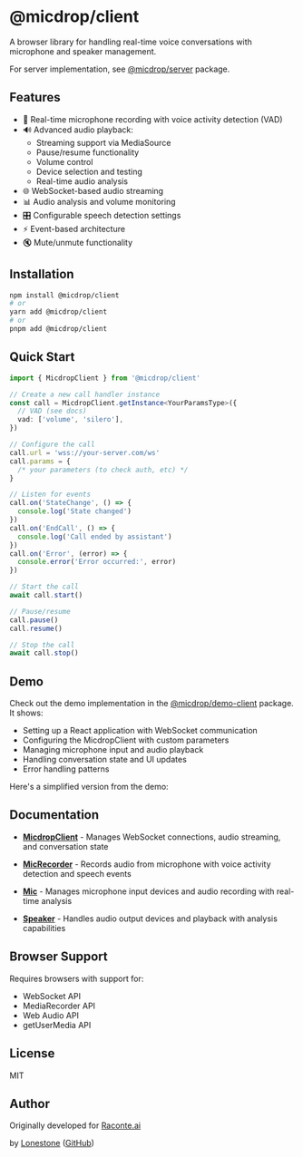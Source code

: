 # @micdrop/client

A browser library for handling real-time voice conversations with microphone and speaker management.

For server implementation, see [@micdrop/server](../server/README.md) package.

## Features

- 🎤 Real-time microphone recording with voice activity detection (VAD)
- 🔊 Advanced audio playback:
  - Streaming support via MediaSource
  - Pause/resume functionality
  - Volume control
  - Device selection and testing
  - Real-time audio analysis
- 🌐 WebSocket-based audio streaming
- 📊 Audio analysis and volume monitoring
- 🎛️ Configurable speech detection settings
- ⚡ Event-based architecture
- 🔇 Mute/unmute functionality

## Installation

```bash
npm install @micdrop/client
# or
yarn add @micdrop/client
# or
pnpm add @micdrop/client
```

## Quick Start

```typescript
import { MicdropClient } from '@micdrop/client'

// Create a new call handler instance
const call = MicdropClient.getInstance<YourParamsType>({
  // VAD (see docs)
  vad: ['volume', 'silero'],
})

// Configure the call
call.url = 'wss://your-server.com/ws'
call.params = {
  /* your parameters (to check auth, etc) */
}

// Listen for events
call.on('StateChange', () => {
  console.log('State changed')
})
call.on('EndCall', () => {
  console.log('Call ended by assistant')
})
call.on('Error', (error) => {
  console.error('Error occurred:', error)
})

// Start the call
await call.start()

// Pause/resume
call.pause()
call.resume()

// Stop the call
await call.stop()
```

## Demo

Check out the demo implementation in the [@micdrop/demo-client](../demo-client/README.md) package. It shows:

- Setting up a React application with WebSocket communication
- Configuring the MicdropClient with custom parameters
- Managing microphone input and audio playback
- Handling conversation state and UI updates
- Error handling patterns

Here's a simplified version from the demo:

## Documentation

- **[MicdropClient](./docs/MicdropClient.md)** - Manages WebSocket connections, audio streaming, and conversation state

- **[MicRecorder](./docs/MicRecorder.md)** - Records audio from microphone with voice activity detection and speech events

- **[Mic](./docs/Mic.md)** - Manages microphone input devices and audio recording with real-time analysis

- **[Speaker](./docs/Speaker.md)** - Handles audio output devices and playback with analysis capabilities

## Browser Support

Requires browsers with support for:

- WebSocket API
- MediaRecorder API
- Web Audio API
- getUserMedia API

## License

MIT

## Author

Originally developed for [Raconte.ai](https://www.raconte.ai)

by [Lonestone](https://www.lonestone.io) ([GitHub](https://github.com/lonestone))
